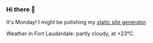 ### Hi there :wave:

It's Monday! I might be polishing my [static site generator](https://github.com/bewuethr/pandoc-bash-blog).

Weather in Fort Lauderdale: partly cloudy, at +23°C.
